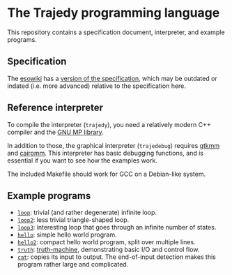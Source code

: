# The Trajedy programming language

This repository contains a specification document, interpreter, and example programs.

## Specification

The [esowiki](https://esolangs.org) has a [version of the specification](https://esolangs.org/wiki/Trajedy), which may be outdated or indated (i.e. more advanced) relative to the specification here.

## Reference interpreter

To compile the interpreter (`trajedy`), you need a relatively modern C++ compiler and the [GNU MP library](http://gmplib.org).

In addition to those, the graphical interpreter (`trajedebug`) requires [gtkmm](http://gtkmm.org) and [cairomm](http://cairographics.org/cairomm). This interpreter has basic debugging functions, and is essential if you want to see how the examples work.

The included Makefile should work for GCC on a Debian-like system.

## Example programs

* [`loop`](examples/loop.tra): trivial (and rather degenerate) infinite loop.
* [`loop2`](examples/loop2.tra): less trivial triangle-shaped loop.
* [`loop3`](examples/loop3.tra): interesting loop that goes through an infinite number of states.
* [`hello`](examples/hello.tra): simple hello world program.
* [`hello2`](examples/hello2.tra): compact hello world program, split over multiple lines.
* [`truth`](examples/truth.tra): [truth-machine](https://esolangs.org/wiki/Truth-machine), demonstrating basic I/O and control flow.
* [`cat`](examples/cat.tra): copies its input to output. The end-of-input detection makes this program rather large and complicated.
